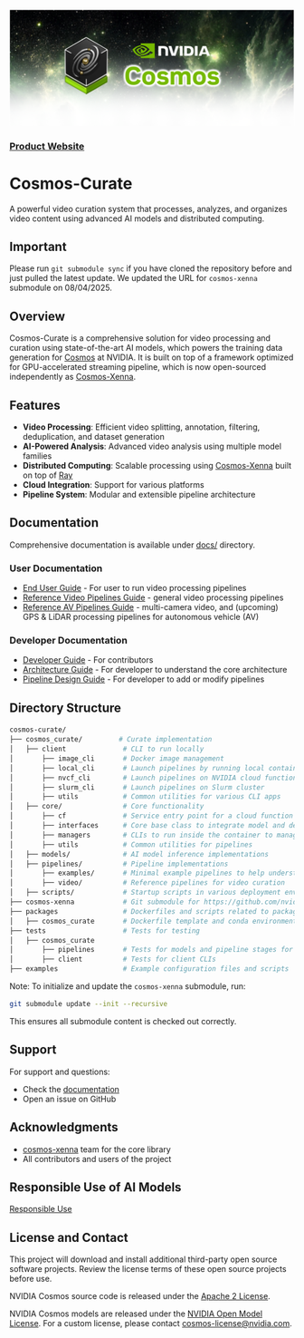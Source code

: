 <p align="center">
    <img src="docs/assets/nvidia-cosmos-header.png" alt="NVIDIA Cosmos Header">
</p>

### [Product Website](https://www.nvidia.com/en-us/ai/cosmos/)

# Cosmos-Curate

A powerful video curation system that processes, analyzes, and organizes video content using advanced AI models and distributed computing.

## Important

Please run `git submodule sync` if you have cloned the repository before and just pulled the latest update.
We updated the URL for `cosmos-xenna` submodule on 08/04/2025.

## Overview

Cosmos-Curate is a comprehensive solution for video processing and curation using state-of-the-art AI models,
which powers the training data generation for [Cosmos](https://www.nvidia.com/en-us/ai/cosmos/) at NVIDIA.
It is built on top of a framework optimized for GPU-accelerated streaming pipeline,
which is now open-sourced independently as [Cosmos-Xenna](https://github.com/nvidia-cosmos/cosmos-xenna).

## Features

- **Video Processing**: Efficient video splitting, annotation, filtering, deduplication, and dataset generation
- **AI-Powered Analysis**: Advanced video analysis using multiple model families
- **Distributed Computing**: Scalable processing using [Cosmos-Xenna](https://github.com/nvidia-cosmos/cosmos-xenna) built on top of [Ray](https://www.anyscale.com/product/open-source/ray)
- **Cloud Integration**: Support for various platforms
- **Pipeline System**: Modular and extensible pipeline architecture

## Documentation

Comprehensive documentation is available under [docs/](docs/README.md) directory.

### User Documentation
- [End User Guide](docs/client/END_USER_GUIDE.md) - For user to run video processing pipelines
- [Reference Video Pipelines Guide](docs/curator/REFERENCE_PIPELINES_VIDEO.md) - general video processing pipelines
- [Reference AV Pipelines Guide](docs/curator/REFERENCE_PIPELINES_AV.md) - multi-camera video, and (upcoming) GPS & LiDAR processing pipelines for autonomous vehicle (AV)

### Developer Documentation
- [Developer Guide](docs/DEVELOPER_GUIDE.md) - For contributors
- [Architecture Guide](docs/curator/ARCHITECTURE_GUIDE.md) - For developer to understand the core architecture
- [Pipeline Design Guide](docs/curator/PIPELINE_DESIGN_GUIDE.md) - For developer to add or modify pipelines

## Directory Structure

```bash
cosmos-curate/
├── cosmos_curate/         # Curate implementation
│   ├── client              # CLI to run locally
│       ├── image_cli       # Docker image management
│       ├── local_cli       # Launch pipelines by running local container
│       ├── nvcf_cli        # Launch pipelines on NVIDIA cloud function
│       ├── slurm_cli       # Launch pipelines on Slurm cluster
│       ├── utils           # Common utilities for various CLI apps
│   ├── core/               # Core functionality
│       ├── cf              # Service entry point for a cloud function deployment
│       ├── interfaces      # Core base class to integrate model and define new pipelines
│       ├── managers        # CLIs to run inside the container to manage models, databases, etc.
│       ├── utils           # Common utilities for pipelines
│   ├── models/             # AI model inference implementations
│   ├── pipelines/          # Pipeline implementations
│       ├── examples/       # Minimal example pipelines to help understand the framework
│       ├── video/          # Reference pipelines for video curation
│   ├── scripts/            # Startup scripts in various deployment environments
├── cosmos-xenna            # Git submodule for https://github.com/nvidia-cosmos/cosmos-xenna
├── packages                # Dockerfiles and scripts related to packaging
│   ├── cosmos_curate       # Dockerfile template and conda environment recipes for building cosmos_curate image
├── tests                   # Tests for testing
│   ├── cosmos_curate             
│       ├── pipelines       # Tests for models and pipeline stages for cosmos_curate
│       ├── client          # Tests for client CLIs
├── examples                # Example configuration files and scripts
```

Note: To initialize and update the `cosmos-xenna` submodule, run:

```bash
git submodule update --init --recursive
```

This ensures all submodule content is checked out correctly.

## Support

For support and questions:
- Check the [documentation](docs/README.md)
- Open an issue on GitHub

## Acknowledgments

- [cosmos-xenna](https://github.com/nvidia-cosmos/cosmos-xenna) team for the core library
- All contributors and users of the project

## Responsible Use of AI Models
[Responsible Use](./RESPONSIBLE_USE.md)

## License and Contact

This project will download and install additional third-party open source software projects. Review the license terms of these open source projects before use.

NVIDIA Cosmos source code is released under the [Apache 2 License](https://www.apache.org/licenses/LICENSE-2.0).

NVIDIA Cosmos models are released under the [NVIDIA Open Model License](https://www.nvidia.com/en-us/agreements/enterprise-software/nvidia-open-model-license). For a custom license, please contact [cosmos-license@nvidia.com](mailto:cosmos-license@nvidia.com).
